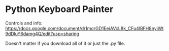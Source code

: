 # Python Keyboard Painter
Controls and info: https://docs.google.com/document/d/1morGD1EeiAVcL8k_CFu4lBFH8nyiWt9dDluY6damg4Q/edit?usp=sharing

Doesn't matter if you download all of it or just the .py file.
